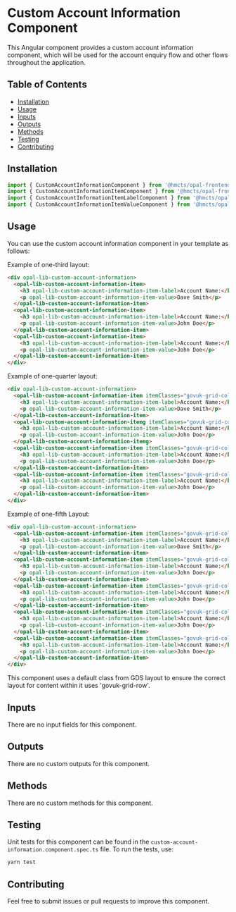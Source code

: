 # Custom Account Information Component

This Angular component provides a custom account information component, which will be used for the account enquiry flow and other flows throughout the application.

## Table of Contents

- [Installation](#installation)
- [Usage](#usage)
- [Inputs](#inputs)
- [Outputs](#outputs)
- [Methods](#methods)
- [Testing](#testing)
- [Contributing](#contributing)

## Installation

```typescript
import { CustomAccountInformationComponent } from '@hmcts/opal-frontend-common/components/custom/custom-account-information';
import { CustomAccountInformationItemComponent } from '@hmcts/opal-frontend-common/components/custom/custom-account-information/custom-account-information-item';
import { CustomAccountInformationItemLabelComponent } from '@hmcts/opal-frontend-common/components/custom/custom-account-information/custom-account-information-item/custom-account-information-item-label';
import { CustomAccountInformationItemValueComponent } from '@hmcts/opal-frontend-common/components/custom/custom-account-information/custom-account-information-item/custom-account-information-item-value';
```

## Usage

You can use the custom account information component in your template as follows:

Example of one-third layout:

```html
<div opal-lib-custom-account-information>
  <opal-lib-custom-account-information-item>
    <h3 opal-lib-custom-account-information-item-label>Account Name:</h3>
    <p opal-lib-custom-account-information-item-value>Dave Smith</p>
  </opal-lib-custom-account-information-item>
  <opal-lib-custom-account-information-item>
    <h3 opal-lib-custom-account-information-item-label>Account Name:</h3>
    <p opal-lib-custom-account-information-item-value>John Doe</p>
  </opal-lib-custom-account-information-item>
  <opal-lib-custom-account-information-item>
    <h3 opal-lib-custom-account-information-item-label>Account Name:</h3>
    <p opal-lib-custom-account-information-item-value>John Doe</p>
  </opal-lib-custom-account-information-item>
</div>
```

Example of one-quarter layout:

```html
<div opal-lib-custom-account-information>
  <opal-lib-custom-account-information-item itemClasses="govuk-grid-column-one-quarter">
    <h3 opal-lib-custom-account-information-item-label>Account Name:</h3>
    <p opal-lib-custom-account-information-item-value>Dave Smith</p>
  </opal-lib-custom-account-information-item>
  <opal-lib-custom-account-information-itemg itemClasses="govuk-grid-column-one-quarter">
    <h3 opal-lib-custom-account-information-item-label>Account Name:</h3>
    <p opal-lib-custom-account-information-item-value>John Doe</p>
  </opal-lib-custom-account-information-itemg>
  <opal-lib-custom-account-information-item itemClasses="govuk-grid-column-one-quarter">
    <h3 opal-lib-custom-account-information-item-label>Account Name:</h3>
    <p opal-lib-custom-account-information-item-value>John Doe</p>
  </opal-lib-custom-account-information-item>
  <opal-lib-custom-account-information-item itemClasses="govuk-grid-column-one-quarter">
    <h3 opal-lib-custom-account-information-item-label>Account Name:</h3>
    <p opal-lib-custom-account-information-item-value>John Doe</p>
  </opal-lib-custom-account-information-item>
</div>
```

Example of one-fifth Layout:

```html
<div opal-lib-custom-account-information>
  <opal-lib-custom-account-information-item itemClasses="govuk-grid-column-one-fifth">
    <h3 opal-lib-custom-account-information-item-label>Account Name:</h3>
    <p opal-lib-custom-account-information-item-value>Dave Smith</p>
  </opal-lib-custom-account-information-item>
  <opal-lib-custom-account-information-item itemClasses="govuk-grid-column-one-fifth">
    <h3 opal-lib-custom-account-information-item-label>Account Name:</h3>
    <p opal-lib-custom-account-information-item-value>John Doe</p>
  </opal-lib-custom-account-information-item>
  <opal-lib-custom-account-information-item itemClasses="govuk-grid-column-one-fifth">
    <h3 opal-lib-custom-account-information-item-label>Account Name:</h3>
    <p opal-lib-custom-account-information-item-value>John Doe</p>
  </opal-lib-custom-account-information-item>
  <opal-lib-custom-account-information-item itemClasses="govuk-grid-column-one-fifth">
    <h3 opal-lib-custom-account-information-item-label>Account Name:</h3>
    <p opal-lib-custom-account-information-item-value>John Doe</p>
  </opal-lib-custom-account-information-item>
  <opal-lib-custom-account-information-item itemClasses="govuk-grid-column-one-fifth">
    <h3 opal-lib-custom-account-information-item-label>Account Name:</h3>
    <p opal-lib-custom-account-information-item-value>John Doe</p>
  </opal-lib-custom-account-information-item>
</div>
```

This component uses a default class from GDS layout to ensure the correct layout for content within it uses 'govuk-grid-row'.

## Inputs

There are no input fields for this component.

## Outputs

There are no custom outputs for this component.

## Methods

There are no custom methods for this component.

## Testing

Unit tests for this component can be found in the `custom-account-information.component.spec.ts` file. To run the tests, use:

```bash
yarn test
```

## Contributing

Feel free to submit issues or pull requests to improve this component.
